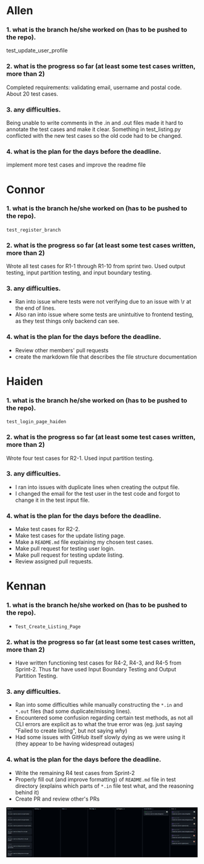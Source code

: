 # Allen

### 1. what is the branch he/she worked on (has to be pushed to the repo).

test_update_user_profile

### 2. what is the progress so far (at least some test cases written, more than 2)

Completed requirements:
validating email, username and postal code. About 20 test cases.

### 3. any difficulties.

Being unable to write comments in the .in and .out files made it hard to annotate the test cases and make it clear.
Something in test_listing.py conflicted with the new test cases so the old code had to be changed.

### 4. what is the plan for the days before the deadline.

implement more test cases and improve the readme file

# Connor

### 1. what is the branch he/she worked on (has to be pushed to the repo).

`test_register_branch`

### 2. what is the progress so far (at least some test cases written, more than 2)

Wrote all test cases for R1-1 through R1-10 from sprint two. Used output testing, input partition testing, and input boundary testing.

### 3. any difficulties.

- Ran into issue where tests were not verifying due to an issue with \r at the end of lines.
- Also ran into issue where some tests are unintuitive to frontend testing, as they test things only backend can see.

### 4. what is the plan for the days before the deadline.

- Review other members' pull requests
-  create the markdown file that describes the file structure documentation

# Haiden

### 1. what is the branch he/she worked on (has to be pushed to the repo).

`test_login_page_haiden`


### 2. what is the progress so far (at least some test cases written, more than 2)

Wrote four test cases for R2-1. Used input partition testing.

### 3. any difficulties.

- I ran into issues with duplicate lines when creating the output file.
- I changed the email for the test user in the test code and forgot to change it in the test input file.

### 4. what is the plan for the days before the deadline.

- Make test cases for R2-2.
- Make test cases for the update listing page.
- Make a `README.md` file explaining my chosen test cases.
- Make pull request for testing user login.
- Make pull request for testing update listing.
- Review assigned pull requests.

# Kennan

### 1. what is the branch he/she worked on (has to be pushed to the repo).
- `Test_Create_Listing_Page`

### 2. what is the progress so far (at least some test cases written, more than 2)
- Have written functioning test cases for R4-2, R4-3, and R4-5 from Sprint-2. Thus far have used Input Boundary Testing and Output Partition Testing.

### 3. any difficulties.
- Ran into some difficulties while manually constructing the `*.in` and `*.out` files (had some duplicate/missing lines).
- Encountered some confusion regarding certain test methods, as not all CLI errors are explicit as to what the true error was (eg. just saying "Failed to create listing", but not saying *why*)
- Had some issues with GitHub itself slowly dying as we were using it (they appear to be having widespread outages)

### 4. what is the plan for the days before the deadline.
- Write the remaining R4 test cases from Sprint-2
- Properly fill out (and improve formatting) of `README.md` file in test directory (explains which parts of `*.in` file test what, and the reasoning behind it)
- Create PR and review other's PRs

![image](Sprint5ScrumBoard.png)
